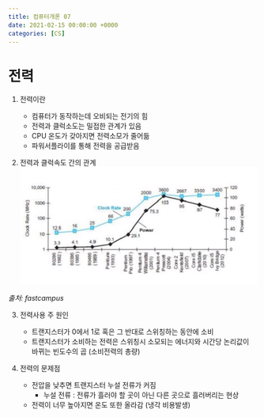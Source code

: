 ```yaml
---
title: 컴퓨터개론 07
date: 2021-02-15 00:00:00 +0000
categories: [CS]
---
```


# 전력

1. 전력이란
    - 컴퓨터가 동작하는데 오비되는 전기의 힘
    - 전력과 클럭소도는 밀접한 관계가 있음
    - CPU  온도가 갖아지면 전력소모가 줄어듦
    - 파워서플라이를 통해 전력을 공급받음

2. 전력과 클럭속도 간의 관계
![이미지](https://github.com/redbean88/redbean88.github.io/blob/master/img/%ED%81%B4%EB%9F%AD%EC%86%8D%EB%8F%84.png?raw=true)

_출처: fastcampus_

3. 전력사용 주 원인
    - 트랜지스터가 0에서 1로 혹은 그 반대로 스위칭하는 동안에 소비
    - 트랜지스터가 소비하는 전력은 스위칭시 소모되는 에너지와 시간당 논리값이 바뀌는 빈도수의 곱 (소비전력의 총량)

4. 전력의 문제점
    - 전압을 낮추면 트랜지스터 누설 전류가 커짐
        - 누설 전류 : 전류가 흘러야 할 곳이 아닌 다른 곳으로 흘러버리는 현상
    - 전력이 너무 높아지면 온도 또한 올라감
    (냉각 비용발생)

